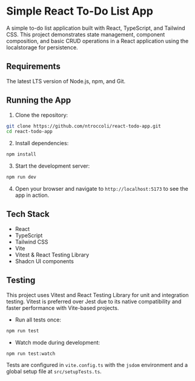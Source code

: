 # Simple React To-Do List App

A simple to-do list application built with React, TypeScript, and Tailwind CSS. This project demonstrates state management, component composition, and basic CRUD operations in a React application using the localstorage for persistence.

## Requirements
The latest LTS version of Node.js, npm, and Git.


## Running the App

1. Clone the repository:

```bash
git clone https://github.com/ntroccoli/react-todo-app.git
cd react-todo-app
```
2. Install dependencies:

```bash
npm install
```
3. Start the development server:

```bash
npm run dev
```
4. Open your browser and navigate to `http://localhost:5173` to see the app in action.


## Tech Stack
- React
- TypeScript
- Tailwind CSS
- Vite
- Vitest & React Testing Library
- Shadcn UI components


## Testing

This project uses Vitest and React Testing Library for unit and integration testing. Vitest is preferred over Jest due to its native compatibility and faster performance with Vite-based projects.

- Run all tests once:

```bash
npm run test
```

- Watch mode during development:

```bash
npm run test:watch
```

Tests are configured in `vite.config.ts` with the `jsdom` environment and a global setup file at `src/setupTests.ts`.

